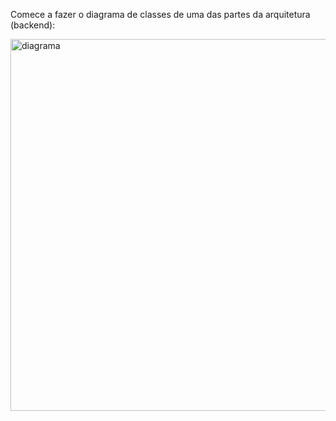 Comece a fazer o diagrama de classes de uma das partes da arquitetura (backend):

<img width="595" alt="diagrama" src="https://github.com/pablohgs05/Bertoti/assets/143049920/5321aeb9-0439-4bc0-bbc7-2db7f61fa6f2">
